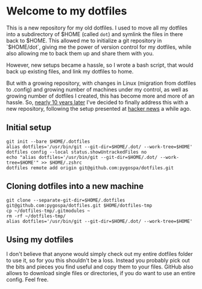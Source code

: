 # Welcome to my dotfiles

This is a new repository for my old dotfiles.
I used to move all my dotfiles into a subdirectory of $HOME (called `dot`)
and symlink the files in there back to $HOME.
This allowed me to initialize a git repository in `$HOME/dot`,
giving me the power of version control for my dotfiles,
while also allowing me to back them up and share them with you.

However,
new setups became a hassle,
so I wrote a bash script,
that would back up existing files,
and link my dotfiles to home.

But with a growing repository,
with changes in Linux (migration from dotfiles to .config)
and growing number of machines under my control,
as well as growing number of dotfiles I created,
this has become more and more of an hassle.
So, [nearly 10 years later](https://github.com/pygospa/dotfiles_old/commit/27128e73534a8772898fa595dd2d1eeb179b256b)
I've decided to finally address this with a new repository,
following the setup presented at [hacker news](https://news.ycombinator.com/item?id=11071754) a while ago.

## Initial setup

```
git init --bare $HOME/.dotfiles
alias dotfiles='/usr/bin/git --git-dir=$HOME/.dot/ --work-tree=$HOME'
dotfiles config --local status.showUntrackedFiles no
echo "alias dotfiles='/usr/bin/git --git-dir=$HOME/.dot/ --work-tree=$HOME'" >> $HOME/.zshrc
dotfiles remote add origin git@github.com:pygospa/dotfiles.git
```

## Cloning dotfiles into a new machine

```
git clone --separate-git-dir=$HOME/.dotfiles git@github.com:pygospa/dotfiles.git $HOME/dotfiles-tmp
cp ~/dotfiles-tmp/.gitmodules ~
rm -rf ~/dotfiles-tmp/
alias dotfiles='/usr/bin/git --git-dir=$HOME/.dot/ --work-tree=$HOME'
```

## Using my dotfiles

I don't believe that anyone would simply check out my entire dotfiles folder
to use it, so for you this shouldn't be a loss.
Instead you probably pick out the bits and pieces you find useful
and copy them to your files.
GitHub also allows to download single files or directories,
if you do want to use an entire config.
Feel free.
